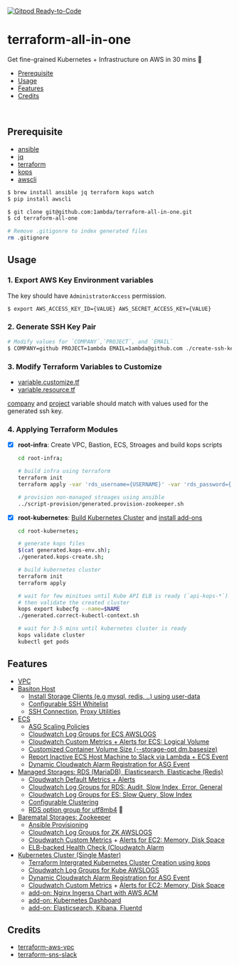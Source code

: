 [![Gitpod Ready-to-Code](https://img.shields.io/badge/Gitpod-Ready--to--Code-blue?logo=gitpod)](https://gitpod.io/#https://github.com/1ambda/terraform-all-in-one) 

# terraform-all-in-one

Get fine-grained Kubernetes + Infrastructure on AWS in 30 mins 🚀

- [Prerequisite](#prerequisite)
- [Usage](#usage)
- [Features](#features)
- [Credits](#credits)

<br/>

## Prerequisite

- [ansible](https://github.com/ansible/ansible)
- [jq](https://github.com/stedolan/jq)
- [terraform](https://github.com/hashicorp/terraform)
- [kops](https://github.com/kubernetes/kops)
- [awscli](https://docs.aws.amazon.com/cli/latest/userguide/installing.html)

```bash
$ brew install ansible jq terraform kops watch
$ pip install awscli

$ git clone git@github.com:1ambda/terraform-all-in-one.git
$ cd terraform-all-one

# Remove .gitigonre to index generated files
rm .gitignore
```

## Usage

### 1. Export AWS Key Environment variables

The key should have `AdministratorAccess` permission.

```bash
$ export AWS_ACCESS_KEY_ID={VALUE} AWS_SECRET_ACCESS_KEY={VALUE}
```

### 2. Generate SSH Key Pair

```bash
# Modify values for `COMPANY`,`PROJECT`, and `EMAIL`
$ COMPANY=github PROJECT=1ambda EMAIL=1ambda@github.com ./create-ssh-key.sh
```

### 3. Modify Terraform Variables to Customize

- [variable.customize.tf](https://github.com/1ambda/terraform-all-in-one/blob/master/root-infra/variable.customize.tf)
- [variable.resource.tf](https://github.com/1ambda/terraform-all-in-one/blob/master/root-infra/variable.resource.tf)

[company](https://github.com/1ambda/terraform-all-in-one/blob/master/root-infra/variable.customize.tf#L8) and [project](https://github.com/1ambda/terraform-all-in-one/blob/master/root-infra/variable.customize.tf#L13) variable should match with values used for the generated ssh key.

### 4. Applying Terraform Modules

- [x] **root-infra**: Create VPC, Bastion, ECS, Stroages and build kops scripts
    ```bash
    cd root-infra;

    # build infra using terraform
    terraform init
    terraform apply -var 'rds_username={USERNAME}' -var 'rds_password={PASSWORD}'

    # provision non-managed stroages using ansible
    ../script-provision/generated.provision-zookeeper.sh
    ```

- [x] **root-kubernetes**: [Build Kubernetes Cluster](https://github.com/1ambda/terraform-all-in-one/tree/master/root-kubernetes#1-creating-cluster) and [install add-ons](https://github.com/1ambda/terraform-all-in-one/tree/master/root-kubernetes#2-deploying-add-ons)
    ```bash
    cd root-kubernetes;

    # generate kops files
    $(cat generated.kops-env.sh);
    ./generated.kops-create.sh;

    # build kubernetes cluster
    terraform init
    terraform apply

    # wait for few minitues until Kube API ELB is ready (`api-kops-*`)
    # then validate the created cluster
    kops export kubecfg --name=$NAME
    ./generated.correct-kubectl-context.sh

    # wait for 3-5 mins until kubernetes cluster is ready
    kops validate cluster
    kubectl get pods
    ```

## Features

- [VPC](https://github.com/1ambda/terraform-all-in-one/blob/master/root-infra/module-vpc/vpc.tf)
- [Basiton Host](https://github.com/1ambda/terraform-all-in-one/tree/master/root-infra/module-bastion)
    * [Install Storage Clients (e.g mysql, redis, ..) using user-data](https://github.com/1ambda/terraform-all-in-one/blob/master/root-infra/module-bastion/bastion-lc.tf#L1-L18)
    * [Configurable SSH Whitelist](https://github.com/1ambda/terraform-all-in-one/blob/master/root-infra/module-bastion/security-group.bastion.tf#L28-L42)
    * [SSH Connection](https://github.com/1ambda/terraform-all-in-one/blob/master/script-ssh/generated.ssh-bastion.sh), [Proxy Utilities](https://github.com/1ambda/terraform-all-in-one/blob/master/script-ssh/generated.ssh-proxy-zookeeper-01.sh)
- [ECS](https://github.com/1ambda/terraform-all-in-one/tree/master/root-infra/module-ecs)
    * [ASG Scaling Policies](https://github.com/1ambda/terraform-all-in-one/blob/master/root-infra/module-ecs/ecs-asg-scaling-policy.tf)
    * [Cloudwatch Log Groups for ECS AWSLOGS](https://github.com/1ambda/terraform-all-in-one/blob/master/root-infra/module-ecs/ecs-awslogs.tf)
    * [Cloudwatch Custom Metrics + Alerts for ECS: Logical Volume](https://github.com/1ambda/terraform-all-in-one/blob/master/template/template.install-cloudwatch-custom-metric-agent-ecs.sh)
    * [Customized Container Volume Size (--storage-opt dm.basesize)](https://github.com/1ambda/terraform-all-in-one/blob/master/root-infra/module-ecs/ecs-lc.tf#L75-L80)
    * [Report Inactive ECS Host Machine to Slack via Lambda + ECS Event](https://github.com/1ambda/terraform-all-in-one/blob/master/root-infra/module-ecs/ecs-monitoring-event-instance-availability.tf)
    * [Dynamic Cloudwatch Alarm Registration for ASG Event](https://github.com/1ambda/terraform-all-in-one/blob/master/root-infra/module-messaging/sns-lambda-asg-event.tf)
- [Managed Storages: RDS (MariaDB), Elasticsearch, Elasticache (Redis)](https://github.com/1ambda/terraform-all-in-one/tree/master/root-infra/module-storage-managed)
    * [Cloudwatch Default Metrics + Alerts](https://github.com/1ambda/terraform-all-in-one/blob/master/root-infra/module-storage-managed/storage-ec-cloudwatch-alarm.tf)
    * [Cloudwatch Log Groups for RDS: Audit, Slow Index, Error, General](https://github.com/1ambda/terraform-all-in-one/blob/master/root-infra/module-storage-managed/storage-rds.tf#L167-L172)
    * [Cloudwatch Log Groups for ES: Slow Query, Slow Index](https://github.com/1ambda/terraform-all-in-one/blob/master/root-infra/module-storage-managed/storage-es.tf#L68-L78)
    * [Configurable Clustering](https://github.com/1ambda/terraform-all-in-one/blob/master/root-infra/variable.resource.tf#L13-L27)
    * [RDS option group for utf8mb4](https://github.com/1ambda/terraform-all-in-one/blob/master/root-infra/module-storage-managed/storage-rds.tf#L49-L92) :see_no_evil:
- [Barematal Storages: Zookeeper](https://github.com/1ambda/terraform-all-in-one/tree/master/root-infra/module-storage-managed)
    * [Ansible Provisioning](https://github.com/1ambda/terraform-all-in-one/tree/master/script-provision)
    * [Cloudwatch Log Groups for ZK AWSLOGS](https://github.com/1ambda/terraform-all-in-one/blob/master/root-infra/module-storage-baremetal/storage-zookeeper-awslogs.tf)
    * [Cloudwatch Custom Metrics](https://github.com/1ambda/terraform-all-in-one/blob/master/root-infra/module-storage-baremetal/storage-zookeeper.tf#L49-L73) + [Alerts for EC2: Memory, Disk Space](https://github.com/1ambda/terraform-all-in-one/blob/master/root-infra/module-storage-baremetal/storage-zookeeper-cloudwatch-alarm.tf)
    * [ELB-backed Health Check (Cloudwatch Alarm ](https://github.com/1ambda/terraform-all-in-one/blob/master/root-infra/module-storage-baremetal/storage-zookeeper.tf#L123-L153)
- [Kubernetes Cluster (Single Master)](https://github.com/1ambda/terraform-all-in-one/tree/master/root-kubernetes)
    * [Terraform Intergrated Kubernetes Cluster Creation using kops](https://github.com/1ambda/terraform-all-in-one/tree/master/root-infra/module-kops)
    * [Cloudwatch Log Groups for Kube AWSLOGS](https://github.com/1ambda/terraform-all-in-one/blob/master/root-infra/module-kops/kops-awslogs.tf)
    * [Dynamic Cloudwatch Alarm Registration for ASG Event](https://github.com/1ambda/terraform-all-in-one/blob/master/root-kubernetes/kubernetes-monitoring-cloudwatch-alarm.tf#L133-L146)
    * [Cloudwatch Custom Metrics](https://github.com/1ambda/terraform-all-in-one/blob/master/root-infra/module-kops/template.kops-manifest.yaml#L80-L94) + [Alerts for EC2: Memory, Disk Space](https://github.com/1ambda/terraform-all-in-one/blob/master/root-kubernetes/kubernetes-monitoring-cloudwatch-alarm.tf)
    * [add-on: Nginx Ingerss Chart with AWS ACM](https://github.com/1ambda/terraform-all-in-one/tree/master/root-kubernetes#21-acm--nginx-ingress)
    * [add-on: Kubernetes Dashboard](https://github.com/1ambda/terraform-all-in-one/tree/master/root-kubernetes#21-acm--nginx-ingress)
    * [add-on: Elasticsearch, Kibana, Fluentd](https://github.com/1ambda/terraform-all-in-one/tree/master/root-kubernetes#23-ekf--es-curator)

## Credits

- [terraform-aws-vpc](https://github.com/terraform-aws-modules/terraform-aws-vpc)
- [terraform-sns-slack](https://github.com/builtinnya/aws-sns-slack-terraform)

